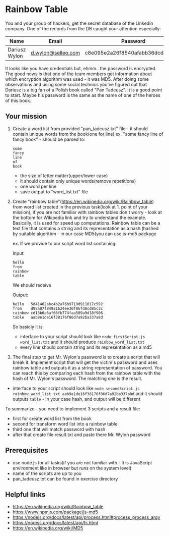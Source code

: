 # Rainbow Table

You and your group of hackers, get the secret database of the Linkedin company. One of the records from the DB caught your
attention especially:

Name | Email | Password
--- | --- | ---
Dariusz Wylon | d.wylon@selleo.com | c8e095e2a26f8540afabb36dcdaee3b1

It looks like you have credentials but, ehmm.. the password is encrypted. 
The good news is that one of the team members get information about which encryption algorithm was used - it was MD5.  After doing some observations and using some social technics you've figured out that Dariusz is a big fan of a Polish book called "Pan Tadeusz". It is a good point to start. Maybe his password is the same as the name of one of the heroes of this book.

## Your mission
1) Create a word list from provided "pan_tadeusz.txt" file - it should contain unique words from the book(one for line)
   ex. "some fancy line of fancy book" - should be parsed to:

   ```
   some
   fancy
   line
   of
   book
   ```

   - the size of letter matter(upper/lower case)
   - it should contain only unique words(remove repetitions)
   - one word per line
   - save output to "word_list.txt" file

2) Create "rainbow table"(https://en.wikipedia.org/wiki/Rainbow_table) from word list created in the   previous task(look at 1. point of your mission), if you are not familiar with rainbow tables don't  worry - look at the bottom for Wikipedia link and try to understand the example. Basically, it is used for speed up computations. Rainbow table can be a text file that contains a string and its representation as a hash (hashed by suitable algorithm - in our case MD5(you can use js-md5 package

   ex.
   If we provide to our script word list containing:

   Input:

   ```
   hello
   from
   rainbow
   table
   ```

   We should receive

   Output:

   ```
   hello   5d41402abc4b2a76b9719d911017c592
   from    d98a07f84921b24ee30f86fd8cd85c3c
   rainbow cd13b6a6af66fb774faa589a9d18f906
   table   aab9e1de16f38176f86d7a92ba337a8d
   ```

   So basicly it is <string string_as_hash>

   - interface to your script should look like ```node firstScript.js word_list.txt``` and it should produce ```rainbow_word_list.txt```
   - every line should contain string and its representation as a md5

3) The final step to get Mr. Wylon's password is to create a script that will break it. Implement script that will get the victim's password and uses rainbow table and outputs it as a string representation of password. You can reach this by comparing each hash from the rainbow table with the hash of Mr. Wylon's password. The matching one is the result.

  - interface to your script should look like ```node secondScript.js rainbow_word_list.txt aab9e1de16f38176f86d7a92ba337a8d``` and it
    should outputs ```table``` - in your case hash, and output will be different

To summarize - you need to implement 3 scripts and a result file:
- first for create word list from the book
- second for transform word list into a rainbow table
- third one that will match password with hash
- after that create file result.txt and paste there Mr. Wylon password


## Prerequisites
- use node.js for all tasks(if you are not familiar with - it is JavaScript environment like in browser but runs on the system level)
- name of the scripts are up to you
- pan_tadeusz.txt can be found in exercise directory

## Helpful links
- https://en.wikipedia.org/wiki/Rainbow_table
- https://www.npmjs.com/package/js-md5
- https://nodejs.org/docs/latest/api/process.html#process_process_argv
- https://nodejs.org/docs/latest/api/fs.html
- https://en.wikipedia.org/wiki/MD5

